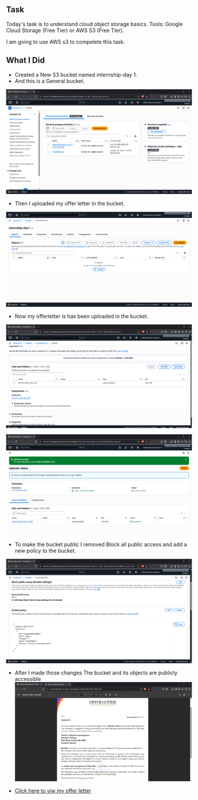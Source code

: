 ## Task

Today's task is to understand cloud object storage basics.
Tools: Google Cloud Storage (Free Tier) or AWS S3 (Free Tier).

I am going to use AWS s3 to compelete this task.

## What I Did 

- Created a New S3 bucket named internship-day 1.
- And this is a General bucket.


![Image 1](image1.png)

- Then I uploaded my offer letter in the bucket.

![Image 2](image2.png)

- Now my offerletter is has been uploaded in the bucket. 

![Image 3](image3.png)


![Image 4](image4.png)

- To make the bucket public I removed Block all public access and add a new policy to the bucket.

![Image 5](image5.png)

- After I made those changes The bucket and its objects are publicly accessible
![Image 6](image6.png)


- [Click here to viw my offer letter](https://internship-day1.s3.us-east-1.amazonaws.com/Harshini+Offer+letter.pdf)

